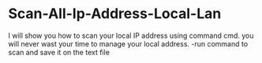 # Scan-All-Ip-Address-Local-Lan
I will show you how to scan your local IP address using command cmd. you will never wast your time to manage your local address. -run command to scan and save it on the text file
